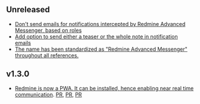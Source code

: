 ## Unreleased

* [Don't send emails for notifications intercepted by Redmine Advanced Messenger, based on roles](https://github.com/famiprog/redmine_advanced_messenger/pull/28)
* [Add option to send either a teaser or the whole note in notification emails](https://github.com/famiprog/redmine_advanced_messenger/pull/31)
* [The name has been standardized as "Redmine Advanced Messenger" throughout all references.](https://github.com/famiprog/redmine_advanced_messenger/pull/29)

## v1.3.0

* [Redmine is now a PWA. It can be installed, hence enabling near real time communication](https://github.com/famiprog/redmine_advanced_messenger/pull/24). [PR](https://github.com/famiprog/redmine_advanced_messenger/pull/25), [PR](https://github.com/famiprog/redmine_advanced_messenger/pull/26), [PR](https://github.com/famiprog/redmine_advanced_messenger/pull/27) 
